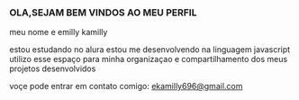 ### OLA,SEJAM BEM VINDOS AO MEU PERFIL

meu nome e emilly kamilly 

estou estudando no alura
estou me desenvolvendo na linguagem javascript
utilizo esse espaço para minha organizaçao e compartilhamento dos meus projetos desenvolvidos 

voçe pode entrar em contato comigo:
ekamilly696@gmail.com
